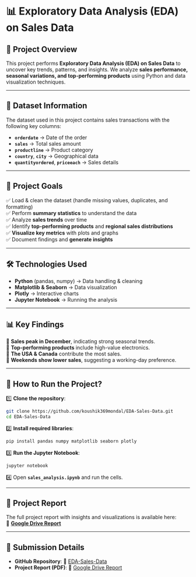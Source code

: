 
# **📊 Exploratory Data Analysis (EDA) on Sales Data**  

## **📌 Project Overview**  
This project performs **Exploratory Data Analysis (EDA) on Sales Data** to uncover key trends, patterns, and insights. We analyze **sales performance, seasonal variations, and top-performing products** using Python and data visualization techniques.  

---

## **📂 Dataset Information**  
The dataset used in this project contains sales transactions with the following key columns:  
- **`orderdate`** → Date of the order  
- **`sales`** → Total sales amount  
- **`productline`** → Product category  
- **`country`**, **`city`** → Geographical data  
- **`quantityordered`**, **`priceeach`** → Sales details  

---

## **📌 Project Goals**  
✅ Load & clean the dataset (handle missing values, duplicates, and formatting)  
✅ Perform **summary statistics** to understand the data  
✅ Analyze **sales trends** over time  
✅ Identify **top-performing products** and **regional sales distributions**  
✅ **Visualize key metrics** with plots and graphs  
✅ Document findings and **generate insights**  

---

## **🛠️ Technologies Used**  
- **Python** (pandas, numpy) → Data handling & cleaning  
- **Matplotlib & Seaborn** → Data visualization  
- **Plotly** → Interactive charts  
- **Jupyter Notebook** → Running the analysis  

---

## **📊 Key Findings**  
🔹 **Sales peak in December**, indicating strong seasonal trends.  
🔹 **Top-performing products** include high-value electronics.  
🔹 **The USA & Canada** contribute the most sales.  
🔹 **Weekends show lower sales**, suggesting a working-day preference.  

---

## **📌 How to Run the Project?**  
1️⃣ **Clone the repository**:  
```bash
git clone https://github.com/koushik369mondal/EDA-Sales-Data.git
cd EDA-Sales-Data
```
2️⃣ **Install required libraries**:  
```bash
pip install pandas numpy matplotlib seaborn plotly
```
3️⃣ **Run the Jupyter Notebook**:  
```bash
jupyter notebook
```
4️⃣ Open **`sales_analysis.ipynb`** and run the cells.  

---

## **📄 Project Report**  
The full project report with insights and visualizations is available here:  
📌 **[Google Drive Report](https://drive.google.com/file/d/1-131yUtFqkCh-v7SvFZ_KEjmZ_vEOZrr/view?usp=sharing)**  

---

## **📎 Submission Details**  
- **GitHub Repository**: 🔗 [EDA-Sales-Data](https://github.com/koushik369mondal/EDA-Sales-Data.git)  
- **Project Report (PDF)**: 📄 [Google Drive Report](https://drive.google.com/file/d/1-131yUtFqkCh-v7SvFZ_KEjmZ_vEOZrr/view?usp=sharing)  
